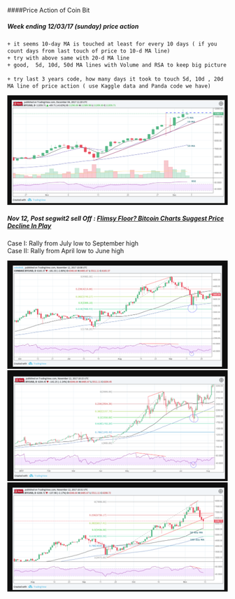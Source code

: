 ####Price Action of Coin Bit

##### Week ending 12/03/17 (sunday) price action
```
+ it seems 10-day MA is touched at least for every 10 days ( if you count days from last touch of price to 10-d MA line)
+ try with above same with 20-d MA line
+ good,  5d, 10d, 50d MA lines with Volume and RSA to keep big picture

+ try last 3 years code, how many days it took to touch 5d, 10d , 20d MA line of price action ( use Kaggle data and Panda code we have)
```
![Week ending 12/03](bitC-wk-ending-12-03-17.png)



##### Nov 12, Post segwit2 sell Off : [Flimsy Floor? Bitcoin Charts Suggest Price Decline In Play](https://www.coindesk.com/bitcoin-price-drops-6000-will-find-floor/)

Case I: Rally from July low to September high <br>
Case II: Rally from April low to June high <br>

![July-Low-to-Sept-High](bitC-July-Low-to-Sept-High.png)
![April-low-to-June-High](bitC-April-low-to-June-High.png)
![Nov-12-Post-Segwit-low](bitC-Nov-12-Post-Segwit-low.png)
